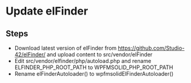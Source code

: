 # Update elFinder

## Steps

- Download latest version of elFinder from https://github.com/Studio-42/elFinder/ and upload content to src/vendor/elFinder
- Edit src/vendor/elfinder/php/autoload.php and rename ELFINDER_PHP_ROOT_PATH to WPFMSOLID_PHP_ROOT_PATH
- Rename elFinderAutoloader() to wpfmsolidElFinderAutoloader()
